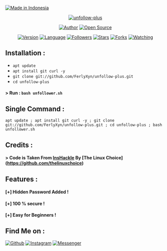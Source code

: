 <p align="left">
<a href="#"><img title="Made in Indonesia" src="https://img.shields.io/badge/MADE%20IN-INDONESIA-green?colorA=%23ff0000&colorB=%23017e40&style=for-the-badge"></a>
</p>
<p align="center">
<a href="#"><img title="unfollow-plus" src="https://raw.githubusercontent.com/htr-tech/release-download/master/images/banner/unfollow-plus.png"></a>
</p>
<p align="center">
<a href="https://github.com/htr-tech"><img title="Author" src="https://img.shields.io/badge/Author-livian--xyz-red.svg?style=for-the-badge&logo=github"></a>
<a href="#"><img title="Open Source" src="https://img.shields.io/badge/Open%20Source-%E2%9D%A4-green?style=for-the-badge"></a>
</p>
<p align="center">
<a href="#"><img title="Version" src="https://img.shields.io/badge/Version-1.0-green.svg?style=flat-square"></a>
<a href="#"><img title="Language" src="https://badges.frapsoft.com/bash/v1/bash.png?v=103"></a>
<a href="https://github.com/FerlyXyn/followers"><img title="Followers" src="https://img.shields.io/github/followers/FerlyXyn?color=blue&style=flat-square"></a>
<a href="https://github.com/FerlyXyn/unfollow-plus/stargazers/"><img title="Stars" src="https://img.shields.io/github/stars/FerlyXyn/unfollow-plus?color=red&style=flat-square"></a>
<a href="https://github.com/FerlyXyn/unfollow-plus/network/members"><img title="Forks" src="https://img.shields.io/github/forks/FerlyXyn/unfollow-plus?color=red&style=flat-square"></a>
<a href="https://github.com/FerlyXyn/unfollow-plus/watchers"><img title="Watching" src="https://img.shields.io/github/watchers/FerlyXyn/unfollow-plus?label=Watchers&color=blue&style=flat-square"></a>
</p>

## Installation :

* `apt update`
* `apt install git curl -y`
* `git clone git://github.com/FerlyXyn/unfollow-plus.git`
* `cd unfollow-plus`

#### > Run : `bash unfollower.sh`

## Single Command :
```
apt update ; apt install git curl -y ; git clone git://github.com/FerlyXyn/unfollow-plus.git ; cd unfollow-plus ; bash unfollower.sh
```

## Credits :
#### > Code is Taken From [InsHackle](https://github.com/thelinuxchoice/inshackle) By [The Linux Choice] (https://github.com/thelinuxchoice)

## Features :
#### [+] Hidden Password Added !
#### [+] 100 % secure !
#### [+] Easy for Beginners !

## Find Me on :
[![Github](https://img.shields.io/badge/Github-Ferly--Xyn-green?style=for-the-badge&logo=github)](https://github.com/FerlyXyn)
[![Instagram](https://img.shields.io/badge/IG-%40afriliyanferlly_shishigami-red?style=for-the-badge&logo=instagram)](https://www.instagram.com/afriliyanferlly_shishigami)
[![Messenger](https://img.shields.io/badge/Chat-Messenger-blue?style=for-the-badge&logo=messenger)](https://m.me/freya.xyz)
